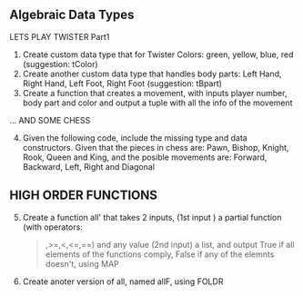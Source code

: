 ## Algebraic Data Types
   LETS PLAY TWISTER Part1 
 
  1. Create  custom data type that for Twister Colors: green, yellow, blue, red (suggestion: tColor)
  2. Create another custom data type that handles body parts: Left Hand, Right Hand, Left Foot, Right Foot (suggestion: tBpart)
  3. Create a function that creates a movement, with inputs player number, body part and color 
     and output a tuple with all the info of the movement


 ... AND SOME CHESS
 
  4. Given the following code, include the missing type and data constructors. Given that the pieces in chess are:
  Pawn, Bishop, Knight, Rook, Queen and King, and the posible movements are: Forward, Backward, Left, Right and Diagonal


## HIGH ORDER FUNCTIONS

5. Create a function all' that takes 2 inputs, 
   (1st input ) a partial function (with operators: 
   >,>=,<,<=,==) and any value
   (2nd input) a list,
   and output True if all elements of the 
   functions comply, False if any of the elemnts 
    doesn't, using MAP 

6.  Create anoter version of all, named allF, using 
    FOLDR


   